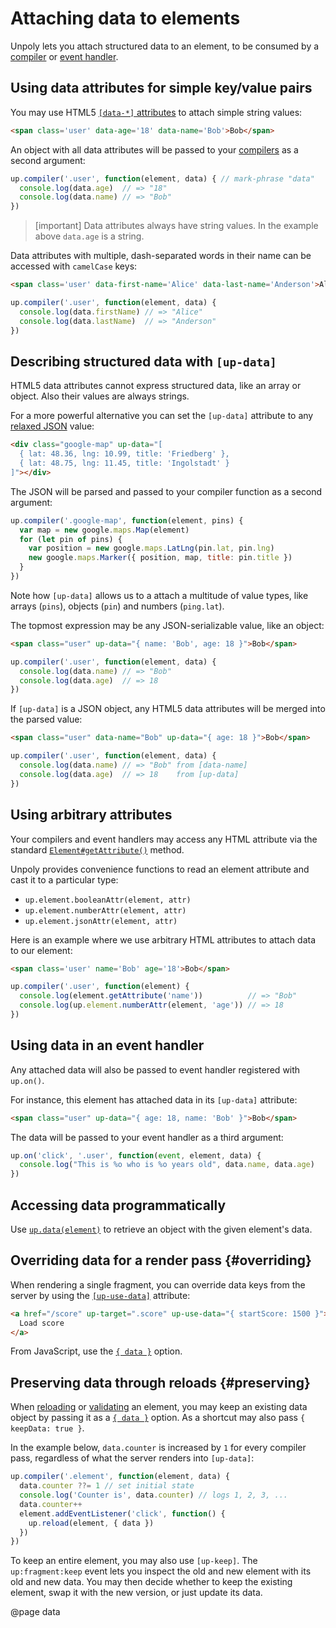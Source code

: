 Attaching data to elements
==========================

Unpoly lets you attach structured data to an element, to be consumed
by a [compiler](/up.compiler) or [event handler](/up.on).


## Using data attributes for simple key/value pairs

You may use HTML5 [`[data-*]` attributes](https://developer.mozilla.org/en-US/docs/Learn/HTML/Howto/Use_data_attributes)
to attach simple string values:

```html
<span class='user' data-age='18' data-name='Bob'>Bob</span>
```

An object with all data attributes will be passed to your [compilers](/up.compiler)
as a second argument:

```js
up.compiler('.user', function(element, data) { // mark-phrase "data"
  console.log(data.age)  // => "18"
  console.log(data.name) // => "Bob"
})
```

> [important]
> Data attributes always have string values. In the example above `data.age` is a string.

Data attributes with multiple, dash-separated words in their name can be accessed with `camelCase` keys:

```html
<span class='user' data-first-name='Alice' data-last-name='Anderson'>Alice</span>
```

```js
up.compiler('.user', function(element, data) {
  console.log(data.firstName) // => "Alice"
  console.log(data.lastName)  // => "Anderson"
})
```

## Describing structured data with `[up-data]`

HTML5 data attributes cannot express structured data, like an array or object.
Also their values are always strings.

For a more powerful alternative you can set the `[up-data]` attribute to any
[relaxed JSON](/relaxed-json) value:

```html
<div class="google-map" up-data="[
  { lat: 48.36, lng: 10.99, title: 'Friedberg' },
  { lat: 48.75, lng: 11.45, title: 'Ingolstadt' }
]"></div>
```

The JSON will be parsed and passed to your compiler function as a second argument:

```js
up.compiler('.google-map', function(element, pins) {
  var map = new google.maps.Map(element)
  for (let pin of pins) {
    var position = new google.maps.LatLng(pin.lat, pin.lng)
    new google.maps.Marker({ position, map, title: pin.title })
  }
})
```

Note how `[up-data]` allows us to a attach a multitude of value types, like arrays (`pins`), objects (`pin`) and numbers (`ping.lat`).

The topmost expression may be any JSON-serializable value, like an object:

```html
<span class="user" up-data="{ name: 'Bob', age: 18 }">Bob</span>
```

```js
up.compiler('.user', function(element, data) {
  console.log(data.name) // => "Bob"
  console.log(data.age)  // => 18
})
```

If `[up-data]` is a JSON object, any HTML5 data attributes will be merged into the parsed value:

```html
<span class="user" data-name="Bob" up-data="{ age: 18 }">Bob</span>
```

```js
up.compiler('.user', function(element, data) {
  console.log(data.name) // => "Bob" from [data-name]
  console.log(data.age)  // => 18    from [up-data]
})
```

## Using arbitrary attributes

Your compilers and event handlers may access any HTML attribute
via the standard [`Element#getAttribute()`](https://developer.mozilla.org/en-US/docs/Web/API/Element/getAttribute)
method.

Unpoly provides convenience functions to read an element attribute and
cast it to a particular type:

- `up.element.booleanAttr(element, attr)`
- `up.element.numberAttr(element, attr)`
- `up.element.jsonAttr(element, attr)`

Here is an example where we use arbitrary HTML attributes to attach data to our element:

```html
<span class='user' name='Bob' age='18'>Bob</span>
```

```js
up.compiler('.user', function(element) {
  console.log(element.getAttribute('name'))          // => "Bob"
  console.log(up.element.numberAttr(element, 'age')) // => 18
})
```

## Using data in an event handler

Any attached data will also be passed to event handler registered with `up.on()`.

For instance, this element has attached data in its `[up-data]` attribute:

```html
<span class="user" up-data="{ age: 18, name: 'Bob' }">Bob</span>
```

The data will be passed to your event handler as a third argument:

```js
up.on('click', '.user', function(event, element, data) {
  console.log("This is %o who is %o years old", data.name, data.age)
})
```


## Accessing data programmatically

Use [`up.data(element)`](/up-data) to retrieve an object with the given element's data.


## Overriding data for a render pass {#overriding}

When rendering a single fragment, you can override data keys
from the server by using the [`[up-use-data]`](/up-follow#up-use-data) attribute:

```html
<a href="/score" up-target=".score" up-use-data="{ startScore: 1500 }">
  Load score
</a>
```

From JavaScript, use the [`{ data }`](/up.render#options.data) option.


## Preserving data through reloads {#preserving}

When [reloading](/up.reload) or [validating](/up.validate) an element,
you may keep an existing data object by passing it as a [`{ data }`](/up.render#options.data) option.
As a shortcut may also pass `{ keepData: true }`.

In the example below, `data.counter` is increased by `1` for every compiler pass,
regardless of what the server renders into `[up-data]`:

```js
up.compiler('.element', function(element, data) {
  data.counter ??= 1 // set initial state
  console.log('Counter is', data.counter) // logs 1, 2, 3, ...
  data.counter++
  element.addEventListener('click', function() {
    up.reload(element, { data })
  })
})
```

To keep an entire element, you may also use `[up-keep]`.
The `up:fragment:keep` event lets you inspect the old and new element
with its old and new data. You may then decide whether to keep the existing element,
swap it with the new version, or just update its data.


@page data
